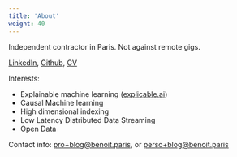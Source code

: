 ```yaml
---
title: 'About'
weight: 40
---
```


Independent contractor in Paris. Not against remote gigs.

[LinkedIn](https://www.linkedin.com/in/benoitparis/), [Github](https://github.com/benoitparis), [CV](/CV_Benoit_Paris.pdf)

Interests:

* Explainable machine learning ([explicable.ai](http://explicable.ai))
* Causal Machine learning
* High dimensional indexing
* Low Latency Distributed Data Streaming
* Open Data

Contact info: pro+blog@benoit.paris, or perso+blog@benoit.paris

